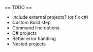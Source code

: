 == TODO ==
* Include external projects? (or fix c#)
* Custom Build step
* Command line options
* C# projects
* Better error handling
* Nested projects